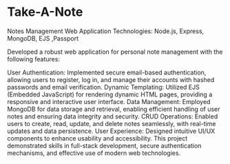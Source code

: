# Take-A-Note

Notes Management Web Application
Technologies: Node.js, Express, MongoDB, EJS ,Passport

Developed a robust web application for personal note management with the following features:

User Authentication: Implemented secure email-based authentication, allowing users to register, log in, and manage their accounts with hashed passwords and email verification.
Dynamic Templating: Utilized EJS (Embedded JavaScript) for rendering dynamic HTML pages, providing a responsive and interactive user interface.
Data Management: Employed MongoDB for data storage and retrieval, enabling efficient handling of user notes and ensuring data integrity and security.
CRUD Operations: Enabled users to create, read, update, and delete notes seamlessly, with real-time updates and data persistence.
User Experience: Designed intuitive UI/UX components to enhance usability and accessibility.
This project demonstrated skills in full-stack development, secure authentication mechanisms, and effective use of modern web technologies.
